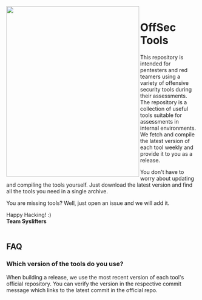 <img align="left" width="350px" height="450px" src="https://docs.syslifters.com/images/Logo.svg">

# OffSec Tools
This repository is intended for pentesters and red teamers using a variety of offensive security tools during their assessments. The repository is a collection of useful tools suitable for assessments in internal environments. We fetch and compile the latest version of each tool weekly and provide it to you as a release.

You don't have to worry about updating and compiling the tools yourself. Just download the latest version and find all the tools you need in a single archive.

You are missing tools? Well, just open an issue and we will add it.


Happy Hacking! :)  
<b>Team Syslifters</b>
<br/>
<br/>
## FAQ
### Which version of the tools do you use?
When building a release, we use the most recent version of each tool's official repository. You can verify the version in the respective commit message which links to the latest commit in the official repo.
